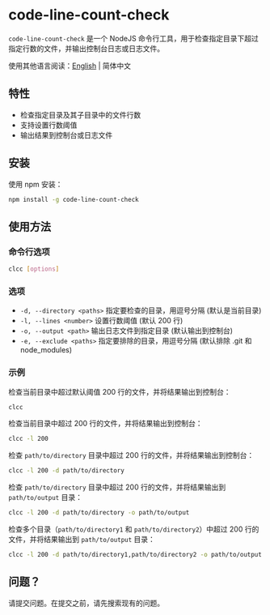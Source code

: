 # code-line-count-check

`code-line-count-check` 是一个 NodeJS 命令行工具，用于检查指定目录下超过指定行数的文件，并输出控制台日志或日志文件。

使用其他语言阅读：[English](./README.md) | 简体中文

## 特性

- 检查指定目录及其子目录中的文件行数
- 支持设置行数阈值
- 输出结果到控制台或日志文件

## 安装

使用 npm 安装：

```bash
npm install -g code-line-count-check
```

## 使用方法

### 命令行选项

```bash
clcc [options]
```

### 选项

- `-d, --directory <paths>` 指定要检查的目录，用逗号分隔 (默认是当前目录)
- `-l, --lines <number>` 设置行数阈值 (默认 200 行)
- `-o, --output <path>` 输出日志文件到指定目录 (默认输出到控制台)
- `-e, --exclude <paths>` 指定要排除的目录，用逗号分隔 (默认排除 .git 和 node_modules)

### 示例

检查当前目录中超过默认阈值 200 行的文件，并将结果输出到控制台：

```bash
clcc
```

检查当前目录中超过 200 行的文件，并将结果输出到控制台：

```bash
clcc -l 200
```

检查 `path/to/directory` 目录中超过 200 行的文件，并将结果输出到控制台：

```bash
clcc -l 200 -d path/to/directory
```

检查 `path/to/directory` 目录中超过 200 行的文件，并将结果输出到 `path/to/output` 目录：

```bash
clcc -l 200 -d path/to/directory -o path/to/output
```

检查多个目录（`path/to/directory1` 和 `path/to/directory2`）中超过 200 行的文件，并将结果输出到 `path/to/output` 目录：

```bash
clcc -l 200 -d path/to/directory1,path/to/directory2 -o path/to/output
```

## 问题？

请提交问题。在提交之前，请先搜索现有的问题。
